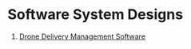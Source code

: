 # Software System Designs 

1) [Drone Delivery Management Software](./docs/drone-delivery-management-software.md)